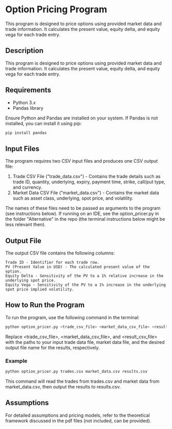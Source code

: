# Option Pricing Program

This program is designed to price options using provided market data and trade information. It calculates the present value, equity delta, and equity vega for each trade entry.

## Description

This program is designed to price options using provided market data and trade information. It calculates the present value, equity delta, and equity vega for each trade entry.

## Requirements

- Python 3.x
- Pandas library

Ensure Python and Pandas are installed on your system. If Pandas is not installed, you can install it using pip:

```bash
pip install pandas
```


## Input Files

The program requires two CSV input files and produces one CSV output file:

1. Trade CSV File ("trade_data.csv") - Contains the trade details such as trade ID, quantity, underlying, expiry, payment time, strike, call/put type, and currency.
2. Market Data CSV File ("market_data.csv") - Contains the market data such as asset class, underlying, spot price, and volatility.

The names of these files need to be passed as arguments to the program (see instructions below). If running on an IDE, see the option_pricer.py in the folder "Alternative" in the repo (the terminal instructions below might be less relevant then).

## Output File

The output CSV file contains the following columns:

    Trade ID - Identifier for each trade row.
    PV (Present Value in USD) - The calculated present value of the option.
    Equity Delta - Sensitivity of the PV to a 1% relative increase in the underlying spot price.
    Equity Vega - Sensitivity of the PV to a 1% increase in the underlying spot price implied volatility.


## How to Run the Program

To run the program, use the following command in the terminal:

```bash
python option_pricer.py <trade_csv_file> <market_data_csv_file> <result_csv_file>
```

Replace <trade_csv_file>, <market_data_csv_file>, and <result_csv_file> with the paths to your input trade data file, market data file, and the desired output file name for the results, respectively.

### Example

```bash
python option_pricer.py trades.csv market_data.csv results.csv
```

This command will read the trades from trades.csv and market data from market_data.csv, then output the results to results.csv.

## Assumptions


For detailed assumptions and pricing models, refer to the theoretical framework discussed in the pdf files (not included, can be provided).

